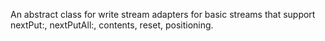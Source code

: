 An abstract class for write stream adapters for basic streams that support nextPut:, nextPutAll:, contents, reset, positioning.